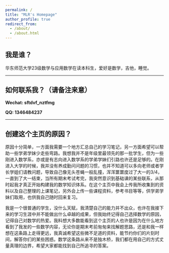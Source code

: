 ```yaml
---
permalink: /
title: "MLR's Homepage"
author_profile: true
redirect_from: 
  - /about/
  - /about.html
---
```

我是谁？
------
华东师范大学23级数学与应用数学在读本科生，爱好是数学，吉他，睡觉。

------

如何联系我？（请备注来意）
---
**Wechat: sftdvf_nztfmg**

**QQ: 1346484237**

------

创建这个主页的原因？
------
原因十分简单，一方面我需要一个地方汇总自己的学习笔记，另一方面希望可以帮助一些学弟学妹少走些弯路。我想我并不是年级里最领先的那一批学生，但为一些刚进入数学系，亦或是有志向进入数学系的学弟学妹们引路也许还是足够的。在刚进入大学的时候，我并没有养成勤问问题的习惯，也并不知道可以多向老师或者学长学姐们请教问题，导致自己像无头苍蝇一般乱撞，浑浑噩噩度过了大一的3/4，一直到了大一结束，当所有期末考试考完，我突然意识到基础课的某些联系，从那时起我才真正开始构建我的数学知识体系。在这个主页中我会上传我所收集到的资料以及自己整理的上课笔记，另外会上传一些课程资料，参考书目等等，供学弟学妹们取用，也供我自己随时回来复习。

我是一个很普通的学生，没什么天赋，我清楚自己的能力并不出众，也许在我接下来的学习生涯中并不能做出什么卓越的成果，但我始终记得自己选择数学的原因，记得自己对数学的热爱。我料想大多数能看到这个主页的人也许是因为在什么地方看到了我发的一些数学内容，无论你是期末考前匆匆来找解题思路，还是和我一样想在这条路上走得更远，我真诚希望这些微不足道的资料，能节约你们的片刻时间，解答你们的某些困惑。数学这条路从来不是独木桥，我们都在用自己的方式丈量真理的边界，希望大家都能找到自己所追寻的答案。
